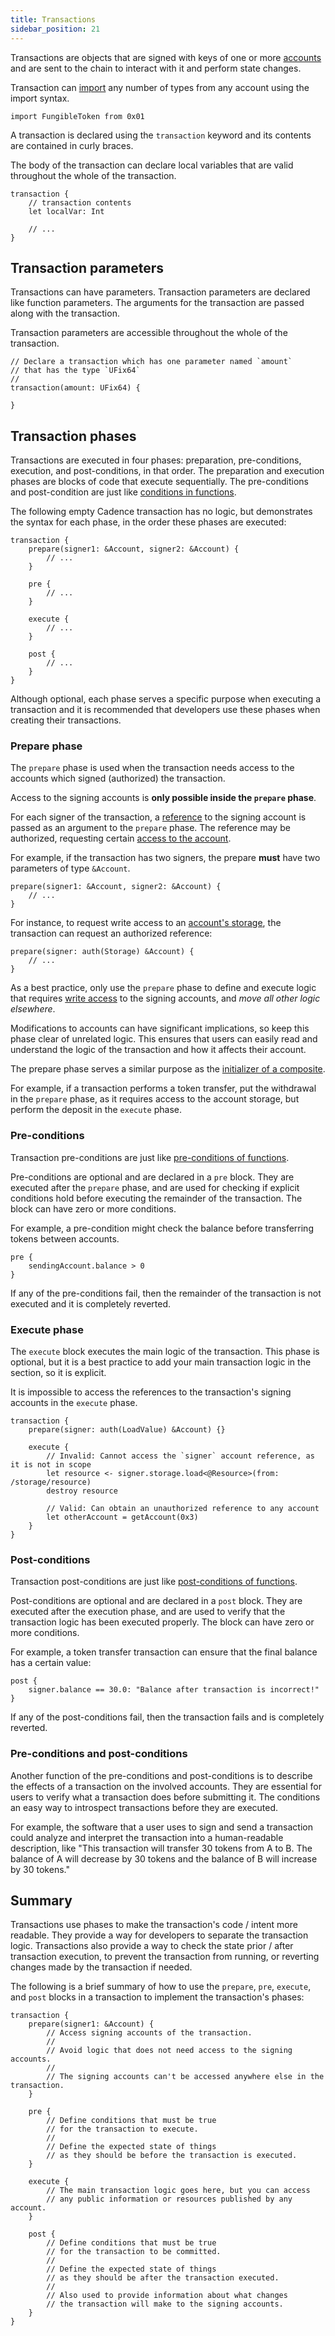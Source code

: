 ```yaml
---
title: Transactions
sidebar_position: 21
---
```


Transactions are objects that are signed with keys of one or more [accounts](./accounts/index.mdx)
and are sent to the chain to interact with it and perform state changes.

Transaction can [import](./imports.mdx) any number of types from any account using the import syntax.

```cadence
import FungibleToken from 0x01
```

A transaction is declared using the `transaction` keyword
and its contents are contained in curly braces.

The body of the transaction can declare local variables
that are valid throughout the whole of the transaction.

```cadence
transaction {
    // transaction contents
    let localVar: Int

    // ...
}
```

## Transaction parameters

Transactions can have parameters.
Transaction parameters are declared like function parameters.
The arguments for the transaction are passed along with the transaction.

Transaction parameters are accessible throughout the whole of the transaction.

```cadence
// Declare a transaction which has one parameter named `amount`
// that has the type `UFix64`
//
transaction(amount: UFix64) {

}
```

## Transaction phases

Transactions are executed in four phases:
preparation, pre-conditions, execution, and post-conditions, in that order.
The preparation and execution phases are blocks of code that execute sequentially.
The pre-conditions and post-condition are just like
[conditions in functions](./functions.mdx#function-preconditions-and-postconditions).

The following empty Cadence transaction has no logic,
but demonstrates the syntax for each phase, in the order these phases are executed:

```cadence
transaction {
    prepare(signer1: &Account, signer2: &Account) {
        // ...
    }

    pre {
        // ...
    }

    execute {
        // ...
    }

    post {
        // ...
    }
}
```

Although optional, each phase serves a specific purpose when executing a transaction
and it is recommended that developers use these phases when creating their transactions.

### Prepare phase

The `prepare` phase is used when the transaction needs access
to the accounts which signed (authorized) the transaction.

Access to the signing accounts is **only possible inside the `prepare` phase**.

For each signer of the transaction,
a [reference](./references.mdx) to the signing account is passed as an argument to the `prepare` phase.
The reference may be authorized, requesting certain [access to the account](./accounts/index.mdx#account-access).

For example, if the transaction has two signers,
the prepare **must** have two parameters of type `&Account`.

```cadence
prepare(signer1: &Account, signer2: &Account) {
    // ...
}
```

For instance, to request write access to an [account's storage](./accounts/storage.mdx),
the transaction can request an authorized reference:

```cadence
prepare(signer: auth(Storage) &Account) {
    // ...
}
```

As a best practice, only use the `prepare` phase to define and execute logic
that requires [write access](./accounts/index.mdx#performing-write-operations) to the signing accounts,
and *move all other logic elsewhere*.

Modifications to accounts can have significant implications,
so keep this phase clear of unrelated logic.
This ensures that users can easily read and understand the logic of the transaction
and how it affects their account.

The prepare phase serves a similar purpose as the
[initializer of a composite](./types-and-type-system/composite-types.mdx#composite-type-fields).

For example, if a transaction performs a token transfer, put the withdrawal in the `prepare` phase,
as it requires access to the account storage, but perform the deposit in the `execute` phase.

### Pre-conditions

Transaction pre-conditions are just like
[pre-conditions of functions](./functions.mdx#function-preconditions-and-postconditions).

Pre-conditions are optional and are declared in a `pre` block.
They are executed after the `prepare` phase,
and are used for checking if explicit conditions hold before executing the remainder of the transaction.
The block can have zero or more conditions.

For example, a pre-condition might check the balance before transferring tokens between accounts.

```cadence
pre {
    sendingAccount.balance > 0
}
```

If any of the pre-conditions fail,
then the remainder of the transaction is not executed and it is completely reverted.

### Execute phase

The `execute` block executes the main logic of the transaction.
This phase is optional, but it is a best practice to add your main transaction logic in the section,
so it is explicit.

It is impossible to access the references to the transaction's signing accounts in the `execute` phase.

```cadence
transaction {
    prepare(signer: auth(LoadValue) &Account) {}

    execute {
        // Invalid: Cannot access the `signer` account reference, as it is not in scope
        let resource <- signer.storage.load<@Resource>(from: /storage/resource)
        destroy resource

        // Valid: Can obtain an unauthorized reference to any account
        let otherAccount = getAccount(0x3)
    }
}
```

### Post-conditions

Transaction post-conditions are just like
[post-conditions of functions](./functions.mdx#function-preconditions-and-postconditions).

Post-conditions are optional and are declared in a `post` block.
They are executed after the execution phase,
and are used to verify that the transaction logic has been executed properly.
The block can have zero or more conditions.

For example, a token transfer transaction can ensure that the final balance has a certain value:

```cadence
post {
    signer.balance == 30.0: "Balance after transaction is incorrect!"
}
```

If any of the post-conditions fail,
then the transaction fails and is completely reverted.

### Pre-conditions and post-conditions

Another function of the pre-conditions and post-conditions
is to describe the effects of a transaction on the involved accounts.
They are essential for users to verify what a transaction does before submitting it.
The conditions an easy way to introspect transactions before they are executed.

For example, the software that a user uses to sign and send a transaction
could analyze and interpret the transaction into a human-readable description, like
"This transaction will transfer 30 tokens from A to B.
The balance of A will decrease by 30 tokens and the balance of B will increase by 30 tokens."

## Summary

Transactions use phases to make the transaction's code / intent more readable.
They provide a way for developers to separate the transaction logic.
Transactions also provide a way to check the state prior / after transaction execution,
to prevent the transaction from running, or reverting changes made by the transaction if needed.

The following is a brief summary of how to use the `prepare`, `pre`, `execute`,
and `post` blocks in a transaction to implement the transaction's phases:

```cadence
transaction {
    prepare(signer1: &Account) {
        // Access signing accounts of the transaction.
        //
        // Avoid logic that does not need access to the signing accounts.
        //
        // The signing accounts can't be accessed anywhere else in the transaction.
    }

    pre {
        // Define conditions that must be true
        // for the transaction to execute.
        //
        // Define the expected state of things
        // as they should be before the transaction is executed.
    }

    execute {
        // The main transaction logic goes here, but you can access
        // any public information or resources published by any account.
    }

    post {
        // Define conditions that must be true
        // for the transaction to be committed.
        //
        // Define the expected state of things
        // as they should be after the transaction executed.
        //
        // Also used to provide information about what changes
        // the transaction will make to the signing accounts.
    }
}
```
